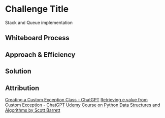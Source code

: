 # Challenge Title
Stack and Queue implementation

## Whiteboard Process
<!-- Embedded whiteboard image -->

## Approach & Efficiency
<!-- What approach did you take? Why? What is the Big O space/time for this approach? -->

## Solution
<!-- Show how to run your code, and examples of it in action -->

## Attribution
[Creating a Custom Exception Class - ChatGPT](https://chat.openai.com/c/01074e4c-fc05-4eb6-b992-1f4eef973f2a)
[Retrieving e.value from Custom Exception - ChatGPT](https://chat.openai.com/c/edad9274-75c4-4640-9a55-3a36178ac3f6)
[Udemy Course on Python Data Structures and Algorithms by Scott Barrett](https://www.udemy.com/course/data-structures-algorithms-python/)
